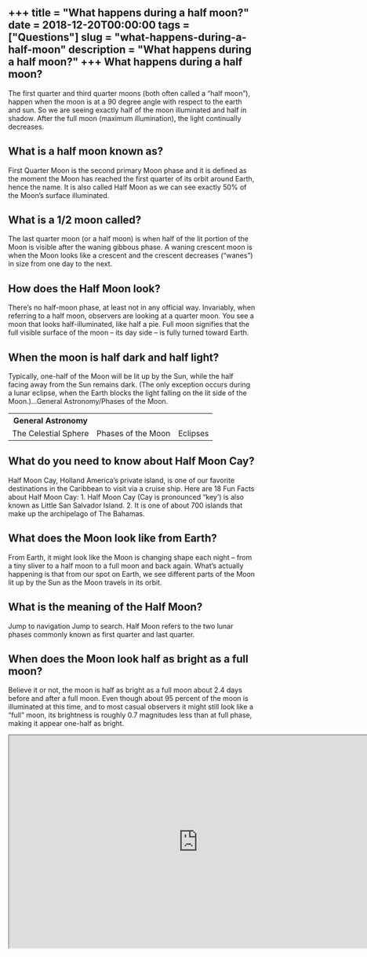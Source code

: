 +++
title = "What happens during a half moon?"
date = 2018-12-20T00:00:00
tags = ["Questions"]
slug = "what-happens-during-a-half-moon"
description = "What happens during a half moon?"
+++
What happens during a half moon?
--------------------------------

The first quarter and third quarter moons (both often called a “half moon”), happen when the moon is at a 90 degree angle with respect to the earth and sun. So we are seeing exactly half of the moon illuminated and half in shadow. After the full moon (maximum illumination), the light continually decreases.

What is a half moon known as?
-----------------------------

First Quarter Moon is the second primary Moon phase and it is defined as the moment the Moon has reached the first quarter of its orbit around Earth, hence the name. It is also called Half Moon as we can see exactly 50% of the Moon’s surface illuminated.

What is a 1/2 moon called?
--------------------------

The last quarter moon (or a half moon) is when half of the lit portion of the Moon is visible after the waning gibbous phase. A waning crescent moon is when the Moon looks like a crescent and the crescent decreases (“wanes”) in size from one day to the next.

How does the Half Moon look?
----------------------------

There’s no half-moon phase, at least not in any official way. Invariably, when referring to a half moon, observers are looking at a quarter moon. You see a moon that looks half-illuminated, like half a pie. Full moon signifies that the full visible surface of the moon – its day side – is fully turned toward Earth.

When the moon is half dark and half light?
------------------------------------------

Typically, one-half of the Moon will be lit up by the Sun, while the half facing away from the Sun remains dark. (The only exception occurs during a lunar eclipse, when the Earth blocks the light falling on the lit side of the Moon.)…General Astronomy/Phases of the Moon.

<table><tr><th>General Astronomy</th></tr><tr><td>The Celestial Sphere</td><td>Phases of the Moon</td><td>Eclipses</td></tr></table>

What do you need to know about Half Moon Cay?
---------------------------------------------

Half Moon Cay, Holland America’s private island, is one of our favorite destinations in the Caribbean to visit via a cruise ship. Here are 18 Fun Facts about Half Moon Cay: 1. Half Moon Cay (Cay is pronounced “key’) is also known as Little San Salvador Island. 2. It is one of about 700 islands that make up the archipelago of The Bahamas.

What does the Moon look like from Earth?
----------------------------------------

From Earth, it might look like the Moon is changing shape each night – from a tiny sliver to a half moon to a full moon and back again. What’s actually happening is that from our spot on Earth, we see different parts of the Moon lit up by the Sun as the Moon travels in its orbit.

What is the meaning of the Half Moon?
-------------------------------------

Jump to navigation Jump to search. Half Moon refers to the two lunar phases commonly known as first quarter and last quarter.

When does the Moon look half as bright as a full moon?
------------------------------------------------------

Believe it or not, the moon is half as bright as a full moon about 2.4 days before and after a full moon. Even though about 95 percent of the moon is illuminated at this time, and to most casual observers it might still look like a “full” moon, its brightness is roughly 0.7 magnitudes less than at full phase, making it appear one-half as bright.

<iframe allow="accelerometer; autoplay; clipboard-write; encrypted-media; gyroscope; picture-in-picture" allowfullscreen="" class="__youtube_prefs__  epyt-is-override  no-lazyload" data-no-lazy="1" data-origheight="433" data-origwidth="770" data-skipgform_ajax_framebjll="" height="433" id="_ytid_22916" loading="lazy" src="https://www.youtube.com/embed/JeVxMZjigpc?enablejsapi=1&autoplay=0&cc_load_policy=0&cc_lang_pref=&iv_load_policy=1&loop=0&modestbranding=0&rel=1&fs=1&playsinline=0&autohide=2&theme=dark&color=red&controls=1&" title="YouTube player" width="770"></iframe>